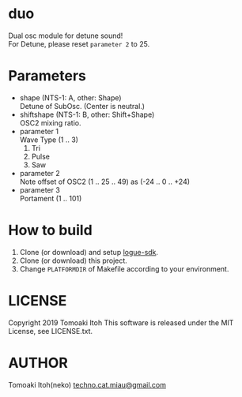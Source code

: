 # duo
Dual osc module for detune sound!  
For Detune, please reset `parameter 2` to 25.

# Parameters
- shape (NTS-1: A, other: Shape)  
Detune of SubOsc. (Center is neutral.)
- shiftshape (NTS-1: B, other: Shift+Shape)  
OSC2 mixing ratio.
- parameter 1  
Wave Type (1 .. 3)
  1. Tri
  1. Pulse
  1. Saw
- parameter 2  
Note offset of OSC2 (1 .. 25 .. 49) as (-24 .. 0 .. +24)
- parameter 3  
Portament (1 .. 101)

# How to build
1. Clone (or download) and setup [logue-sdk](https://github.com/korginc/logue-sdk).
1. Clone (or download) this project.
1. Change `PLATFORMDIR` of Makefile according to your environment.

# LICENSE
Copyright 2019 Tomoaki Itoh
This software is released under the MIT License, see LICENSE.txt.

# AUTHOR
Tomoaki Itoh(neko) techno.cat.miau@gmail.com
